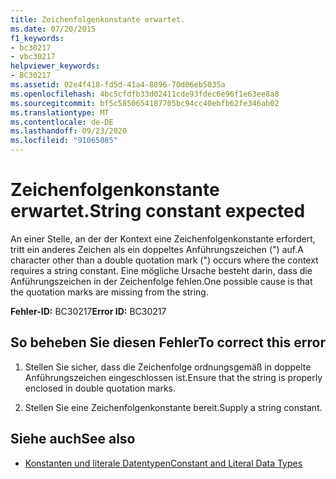 ```yaml
---
title: Zeichenfolgenkonstante erwartet.
ms.date: 07/20/2015
f1_keywords:
- bc30217
- vbc30217
helpviewer_keywords:
- BC30217
ms.assetid: 02e4f418-fd5d-41a4-8896-70d06eb5035a
ms.openlocfilehash: 4bc5cfdfb33d02411cde93fdec6e96f1e63ee8a8
ms.sourcegitcommit: bf5c5850654187705bc94cc40ebfb62fe346ab02
ms.translationtype: MT
ms.contentlocale: de-DE
ms.lasthandoff: 09/23/2020
ms.locfileid: "91065085"
---
```

# <a name="string-constant-expected"></a><span data-ttu-id="3533d-102">Zeichenfolgenkonstante erwartet.</span><span class="sxs-lookup"><span data-stu-id="3533d-102">String constant expected</span></span>

<span data-ttu-id="3533d-103">An einer Stelle, an der der Kontext eine Zeichenfolgenkonstante erfordert, tritt ein anderes Zeichen als ein doppeltes Anführungszeichen (") auf.</span><span class="sxs-lookup"><span data-stu-id="3533d-103">A character other than a double quotation mark (") occurs where the context requires a string constant.</span></span> <span data-ttu-id="3533d-104">Eine mögliche Ursache besteht darin, dass die Anführungszeichen in der Zeichenfolge fehlen.</span><span class="sxs-lookup"><span data-stu-id="3533d-104">One possible cause is that the quotation marks are missing from the string.</span></span>  
  
 <span data-ttu-id="3533d-105">**Fehler-ID:** BC30217</span><span class="sxs-lookup"><span data-stu-id="3533d-105">**Error ID:** BC30217</span></span>  
  
## <a name="to-correct-this-error"></a><span data-ttu-id="3533d-106">So beheben Sie diesen Fehler</span><span class="sxs-lookup"><span data-stu-id="3533d-106">To correct this error</span></span>  
  
1. <span data-ttu-id="3533d-107">Stellen Sie sicher, dass die Zeichenfolge ordnungsgemäß in doppelte Anführungszeichen eingeschlossen ist.</span><span class="sxs-lookup"><span data-stu-id="3533d-107">Ensure that the string is properly enclosed in double quotation marks.</span></span>  
  
2. <span data-ttu-id="3533d-108">Stellen Sie eine Zeichenfolgenkonstante bereit.</span><span class="sxs-lookup"><span data-stu-id="3533d-108">Supply a string constant.</span></span>  
  
## <a name="see-also"></a><span data-ttu-id="3533d-109">Siehe auch</span><span class="sxs-lookup"><span data-stu-id="3533d-109">See also</span></span>

- [<span data-ttu-id="3533d-110">Konstanten und literale Datentypen</span><span class="sxs-lookup"><span data-stu-id="3533d-110">Constant and Literal Data Types</span></span>](../programming-guide/language-features/constants-enums/constant-and-literal-data-types.md)
